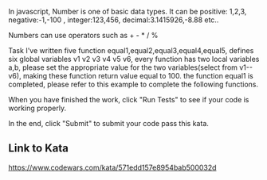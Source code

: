 In javascript, Number is one of basic data types. It can be positive: 1,2,3, negative:-1,-100 , integer:123,456, decimal:3.1415926,-8.88 etc..

Numbers can use operators such as + - * / %

Task
I've written five function equal1,equal2,equal3,equal4,equal5, defines six global variables v1 v2 v3 v4 v5 v6, every function has two local variables a,b, please set the appropriate value for the two variables(select from v1--v6), making these function return value equal to 100. the function equal1 is completed, please refer to this example to complete the following functions.

When you have finished the work, click "Run Tests" to see if your code is working properly.

In the end, click "Submit" to submit your code pass this kata.

## Link to Kata
https://www.codewars.com/kata/571edd157e8954bab500032d